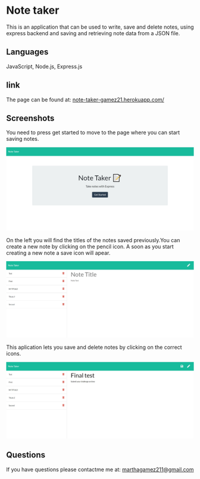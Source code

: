 # Note taker
  This is an application that can be used to write, save and delete notes, using express backend and saving and retrieving note data from a JSON file. 

## Languages
JavaScript, Node.js, Express.js


##  link
The page can be found at:
<a href="https://note-taker-gamez21.herokuapp.com/">note-taker-gamez21.herokuapp.com/ </a>

## Screenshots
You need to press get started to move to the page where you can start saving notes.

![front page screenshot](./public/assets/images/note-taker1.jpg)

On the left you will find the titles of the notes saved previously.You can create a new note by clicking on the pencil icon. A soon as you start creating a new note a save icon will apear.

![Note taker screenshot](./public/assets/images/note-taker2.jpg)

This aplication lets you save and delete notes by clicking on the correct icons.

![Example of a note screenshot](./public/assets/images/note-taker3.jpg)
  

## Questions
  If you have questions please contactme me at: marthagamez211@gmail.com

  
